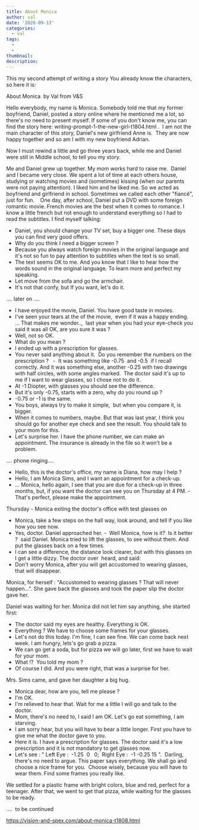 ```yaml
---
title: About Monica
author: val
date: '2020-09-13'
categories:
  - val
tags:
  - 
  - 
thumbnail: 
description: 
---
```


This my second attempt of writing a story
You already know the characters, so here it is:


About Monica  by Val from V&S


Hello everybody, my name is Monica.
Somebody told me that my former boyfriend, Daniel, posted a story online where he mentioned me a lot, so there's no need to present myself.
If some of you don't know me, you can find the story here: writing-prompt-1-the-new-girl-t1804.html .  I am not the main character of this story, Daniel's new girlfriend Anne is.  They are now happy together and so am I with my new boyfriend Adrian. 

Now I must rewind a little and go three years back, while me and Daniel were still in Middle school, to tell you my story.

Me and Daniel grew up together.
My mom works hard to raise me.  Daniel and I became very close. We spent a lot of time at each others house, studying or watching movies and (sometimes) kissing (when our parents were not paying attention).
I liked him and he liked me.
So we acted as boyfriend and girlfriend in school. Sometimes we called each other "fiancé", just for fun. 
 
One day, after school, Daniel put a DVD with some foreign romantic movie. French movies are the best when it comes to romance. I know a little french but not enough to understand everything so I had to read the subtitles.
I find myself talking:
- Daniel, you should change your TV set, buy a bigger one. These days you can find very good offers.  
- Why do you think I need a bigger screen ?
- Because you always watch foreign movies in the original language and it's not so fun to pay attention to subtitles when the text is so small.
- The text seems OK to me. And you know that I like to hear how the words sound in the original language. To learn more and perfect my speaking.
- Let move from the sofa and go the armchair.
- It's not that confy, but If you want, let's do it.

.... later on ....

- I have enjoyed the movie, Daniel. You have good taste in movies. 
- I've seen your tears at the of the movie,  even if it was a happy ending. ... That makes me wonder..,  last year when you had your eye-check you said it was all OK, are you sure it was ?
- Well, not so OK.
- What do you mean ?
- I ended up with a prescription for glasses.
- You never said anything about it.  Do you remember the numbers on the prescription ?  
-  It was something like -0.75  and -0.5  if I recall correctly. And it was something else, another -0.25 with two drawings with half circles, with some angles marked.  The doctor said it's up to me if I want to wear glasses, so I chose not to do it.
- At -1 Diopter, with glasses you should see the difference.
- But it's only -0.75, starts with a zero, why do you round up ?
- -0.75 or -1 is the same.
- You boys, always try to make it simple,  but when you compare it, is bigger.  
- When it comes to numbers, maybe. But that was last year, I think you should go for another eye check and see the result. You should talk to your mom for this.
- Let's surprise her. I have the phone number, we can make an appointment. The insurance is already in the file so it won't be a problem.

.... phone ringing....

- Hello, this is the doctor's office, my name is Diana, how may I help ?
- Hello, I am Monica Sims, and I want an appointment for a check-up.
- ... Monica, hello again, I see that you are due for a check-up in three months, but, if you want the doctor can see you on Thursday at 4 PM.
-  That's perfect, please make the appointment. 

Thursday - Monica exiting the doctor's office with test glasses on

- Monica, take a few steps on the hall way, look around, and tell if you like how you see now.
- Yes, doctor.
Daniel approached her.
-  Well Monica, how is it?  Is it better ?  said Daniel.
Monica tried to lift the glasses, to see without them. And put the glasses back on a few times.
- I can see a difference, the distance look clearer, but with this glasses on I get a little dizzy.
The doctor over  heard, and said:
- Don't worry Monica, after you will get accustomed to wearing glasses, that will disappear.

Monica, for herself : "Accustomed to wearing glasses ? That will never happen...". She gave back the glasses and took the paper slip the doctor gave her. 

Daniel was waiting for her. Monica did not let him say anything, she started first: 
- The doctor said my eyes are healthy. Everything is OK.
- Everything ? We have to choose some frames for your glasses.
- Let's not do this today. I'm fine, I can see fine. We can come back next week. I am hungry, lets's go grab a pizza.
- We can go get a soda, but for pizza we will go later, first we have to wait for your mom.
- What !?  You told my mom ?
- Of course I did. And you were right, that was a surprise for her.

Mrs. Sims came, and gave her daughter a big hug.

- Monica dear, how are you, tell me please ?
- I'm OK.
- I'm relieved to hear that. Wait for me a little I will go and talk to the doctor.
- Mom, there's no need to, I said I am OK. Let's go eat something, I am starving.
- I am sorry hear, but you will have to bear a little longer. First you have to give me what the doctor gave to you.
- Here it is. I have a prescription for glasses. The doctor said it's a low prescription and it is not mandatory to get glasses now.
- Let's see : " Left Eye :  -1.25  0   0;  Right Eye :  -1 -0.25 15 ".  Darling, there's no need to argue. This paper says everything. We shall go and choose a nice frame for you.  Choose wisely, because you will have to wear them. Find some frames you really like.

We settled for a plastic frame with bright colors, blue and red, perfect for a teenager. After that, we went to get that pizza, while waiting for the glasses to be ready.

....  to be continued 

https://vision-and-spex.com/about-monica-t1808.html
